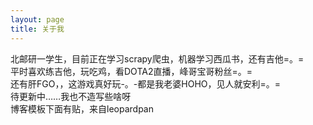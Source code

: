 ```yaml
---
layout: page
title: 关于我
---
```


北邮研一学生，目前正在学习scrapy爬虫，机器学习西瓜书，还有吉他=。=  
平时喜欢练吉他，玩吃鸡，看DOTA2直播，峰哥宝哥粉丝=。=  
还有肝FGO，，这游戏真好玩-。-都是我老婆HOHO，见人就安利=。=  
待更新中……我也不造写些啥呀  
博客模板下面有贴，来自leopardpan